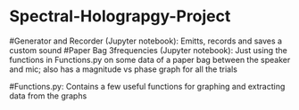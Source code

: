 # Spectral-Holograpgy-Project

#Generator and Recorder (Jupyter notebook): Emitts, records and saves a custom sound
#Paper Bag 3frequencies (Jupyter notebook): Just using the functions in Functions.py on some data of a paper bag between the speaker and mic; also has a magnitude vs phase graph for all the trials

#Functions.py: Contains a few useful functions for graphing and extracting data from the graphs

